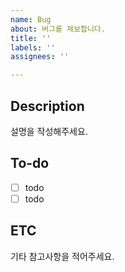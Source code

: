```yaml
---
name: Bug
about: 버그를 제보합니다.
title: ''
labels: ''
assignees: ''

---
```


## Description
설명을 작성해주세요.

## To-do
- [ ] todo
- [ ] todo

## ETC
기타 참고사항을 적어주세요.
